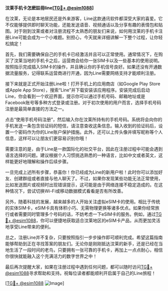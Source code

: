 **汶莱手机卡怎麽註冊line[[TG💪+ @esim1088](https://t.me/s/esim1088)]**

在汶莱，无论是本地居民还是外来游客，Line这款通讯软件都深受大家的喜爱。它不仅能够提供即时聊天功能，还能发送语音、视频通话以及分享有趣的表情包和贴图。对于刚到汶莱或者对注册流程不太熟悉的朋友们来说，如何用汶莱的手机卡注册Line可能会成为一个小难题。别担心，今天就来详细讲解一下整个过程，让你轻松搞定！

首先，我们需要确保自己的手机卡已经激活并且可以正常使用。通常情况下，在购买了汶莱当地的手机卡之后，运营商会给你一张SIM卡以及一些基本的使用说明。按照指示完成插入SIM卡的操作，并且确认你的手机信号良好。如果还没有开通数据流量服务，记得联系运营商进行开通，因为Line需要网络支持才能顺利注册。

接下来就是正式开始注册Line啦！打开手机上的应用商店（如Google Play Store或Apple App Store），搜索“Line”并下载安装该应用程序。安装完成后启动Line，你会看到一个欢迎界面，提示你可以通过手机号码、邮箱地址或是Facebook账号等多种方式登录或注册。对于初次使用的用户而言，选择手机号码注册是最简单直接的方法之一。

点击“使用手机号码注册”，然后输入你在汶莱所持有的手机号码。系统将会向你的手机发送一条包含验证码的短信，请注意查收这条信息。输入收到的验证码后，设置一个密码作为你的Line账户保护措施。此外，还可以上传头像并填写昵称等个人信息，这样可以让朋友们更容易识别你哦！

需要注意的是，由于Line是一款国际化的社交平台，因此在注册过程中可能会遇到语言选择的问题。建议根据个人习惯挑选熟悉的一种语言，比如中文或者英文，这样能更好地理解和操作后续步骤。

一旦完成上述所有步骤，恭喜你！你已经成为Line的新用户啦！此时你可以添加好友、创建群组或者直接与他人聊天了。不过，如果你发现某些功能无法正常使用，比如发送图片或视频时出现错误提示，这可能是由于网络连接不稳定造成的。在这种情况下，尝试切换Wi-Fi或移动数据模式看看是否有所改善。

另外，随着科技的发展，越来越多的人开始关注虚拟eSIM卡的使用。相比于传统的实体SIM卡，eSIM卡具有体积小巧、无需物理更换等诸多优点。如果你经常旅行或者需要同时管理多个号码的话，不妨考虑一下eSIM卡的服务。例如，通过[TG💪+ @esim1088](https://t.me/s/esim1088)，你可以便捷地获取适合汶莱地区的eSIM卡产品，从而更加灵活地享受Line带来的便利。

总之，注册Line并不复杂，只要按照指引一步步操作即可顺利完成。希望这篇指南能够帮助到正在寻找答案的朋友们。无论你是刚刚抵达汶莱的新手，还是已经在当地生活了一段时间的老鸟，只要拥有一张可靠的手机卡，再加上一点点耐心，相信你很快就能融入这个充满活力的数字世界之中！

最后再次提醒大家，如果在注册过程中遇到任何问题，都可以随时访问[TG💪+ @esim1088](https://t.me/s/esim1088)寻求帮助和支持。祝每位读者都能顺利开启属于自己的Line旅程！

[[TG💪+ @esim1088](https://t.me/s/esim1088) ![Image](https://i.postimg.cc/4NQfJmqS/Snipaste-2025-05-13-00-14-12.png)]